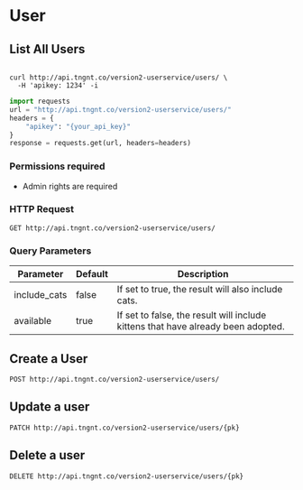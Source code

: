 # User

## List All Users

```shell

curl http://api.tngnt.co/version2-userservice/users/ \
  -H 'apikey: 1234' -i
```


```python
import requests
url = "http://api.tngnt.co/version2-userservice/users/"
headers = {
	"apikey": "{your_api_key}"
}
response = requests.get(url, headers=headers)
```

### Permissions required

* Admin rights are required

### HTTP Request

`GET http://api.tngnt.co/version2-userservice/users/`



### Query Parameters

Parameter | Default | Description
--------- | ------- | -----------
include_cats | false | If set to true, the result will also include cats.
available | true | If set to false, the result will include kittens that have already been adopted.


## Create a User 

`POST http://api.tngnt.co/version2-userservice/users/`

## Update a user 

`PATCH http://api.tngnt.co/version2-userservice/users/{pk}`

## Delete a user 

`DELETE http://api.tngnt.co/version2-userservice/users/{pk}`